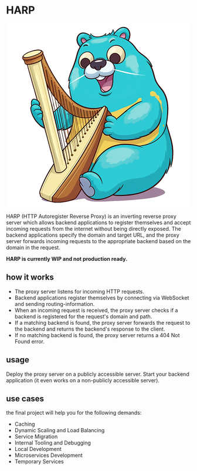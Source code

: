 # HARP

![Harp Logo](GolangHarp.png)

HARP (HTTP Autoregister Reverse Proxy) is an inverting reverse proxy server which allows backend applications to register themselves and accept incoming requests from the internet without being directly exposed. The backend applications specify the domain and target URL, and the proxy server forwards incoming requests to the appropriate backend based on the domain in the request.

**HARP is currently WIP and not production ready.**

## how it works

* The proxy server listens for incoming HTTP requests.
* Backend applications register themselves by connecting via WebSocket and sending routing-information.
* When an incoming request is received, the proxy server checks if a backend is registered for the request's domain and path.
* If a matching backend is found, the proxy server forwards the request to the backend and returns the backend's response to the client.
* If no matching backend is found, the proxy server returns a 404 Not Found error.

## usage

Deploy the proxy server on a publicly accessible server.
Start your backend application (it even works on a non-publicly accessible server).

## use cases

the final project will help you for the following demands:

* Caching
* Dynamic Scaling and Load Balancing
* Service Migration
* Internal Tooling and Debugging
* Local Development
* Microservices Development
* Temporary Services
